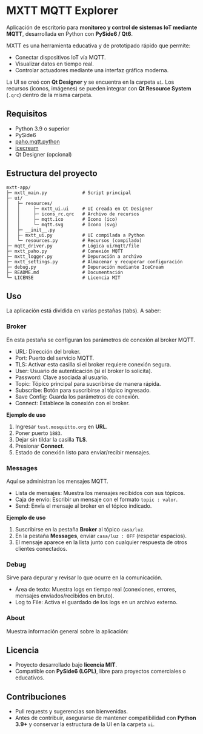# MXTT MQTT Explorer

Aplicación de escritorio para **monitoreo y control de sistemas IoT mediante MQTT**, desarrollada en Python con **PySide6 / Qt6**.

MXTT es una herramienta educativa y de prototipado rápido que permite:

- Conectar dispositivos IoT vía MQTT.
- Visualizar datos en tiempo real.
- Controlar actuadores mediante una interfaz gráfica moderna.

La UI se creó con **Qt Designer** y se encuentra en la carpeta `ui`. Los recursos (iconos, imágenes) se pueden integrar con **Qt Resource System** (`.qrc`) dentro de la misma carpeta.

## Requisitos

- Python 3.9 o superior
- PySide6
- [paho.mqtt.python](https://github.com/eclipse-paho/paho.mqtt.python)
- [icecream](https://github.com/gruns/icecream)
- Qt Designer (opcional)

## Estructura del proyecto

```
mxtt-app/
├─ mxtt_main.py             # Script principal
├─ ui/
│   ├─ resources/
│   │     ├─ mxtt_ui.ui     # UI creada en Qt Designer
│   │     ├─ icons_rc.qrc   # Archivo de recursos
│   │     ├─ mqtt.ico       # Icono (ico)
│   │     └─ mqtt.svg       # Icono (svg)
│   ├─ __init__.py
│   ├─ mxtt_ui.py           # UI compilada a Python
│   └─ resources.py         # Recursos (compilado)
├─ mqtt_driver.py           # Lógica ui/mqtt/file
├─ mxtt_paho.py             # Conexión MQTT
├─ mxtt_logger.py           # Depuración a archivo
├─ mxtt_settings.py         # Almacenar y recuperar configuración
├─ debug.py                 # Depuración mediante IceCream
├─ README.md                # Documentación
└─ LICENSE                  # Licencia MIT
```

## Uso

La aplicación está dividida en varias pestañas (tabs). A saber:

### Broker

En esta pestaña se configuran los parámetros de conexión al broker MQTT.

- URL: Dirección del broker.
- Port: Puerto del servicio MQTT.
- TLS: Activar esta casilla si el broker requiere conexión segura.
- User: Usuario de autenticación (si el broker lo solicita).
- Password: Clave asociada al usuario.
- Topic: Tópico principal para suscribirse de manera rápida.
- Subscribe: Botón para suscribirse al tópico ingresado.
- Save Config: Guarda los parámetros de conexión.
- Connect: Establece la conexión con el broker.

**Ejemplo de uso**

1. Ingresar `test.mosquitto.org` en **URL**.
2. Poner puerto `1883`.
3. Dejar sin tildar la casilla **TLS**.
4. Presionar **Connect**.
5. Estado de conexión listo para enviar/recibir mensajes.

### Messages

Aquí se administran los mensajes MQTT.

- Lista de mensajes: Muestra los mensajes recibidos con sus tópicos.
- Caja de envío: Escribir un mensaje con el formato `topic : valor`.
- Send: Envía el mensaje al broker en el tópico indicado.

**Ejemplo de uso**

1. Suscribirse en la pestaña **Broker** al tópico `casa/luz`.
2. En la pestaña **Messages**, enviar `casa/luz : OFF` (respetar espacios).
3. El mensaje aparece en la lista junto con cualquier respuesta de otros clientes conectados.

### **Debug**

Sirve para depurar y revisar lo que ocurre en la comunicación.

- Área de texto: Muestra logs en tiempo real (conexiones, errores, mensajes enviados/recibidos en bruto).
- Log to File: Activa el guardado de los logs en un archivo externo.

### **About**

Muestra información general sobre la aplicación:

## Licencia

* Proyecto desarrollado bajo **licencia MIT**.
* Compatible con **PySide6 (LGPL)**, libre para proyectos comerciales o educativos.

## Contribuciones

* Pull requests y sugerencias son bienvenidas.
* Antes de contribuir, asegurarse de mantener compatibilidad con **Python 3.9+** y conservar la estructura de la UI en la carpeta `ui`.
